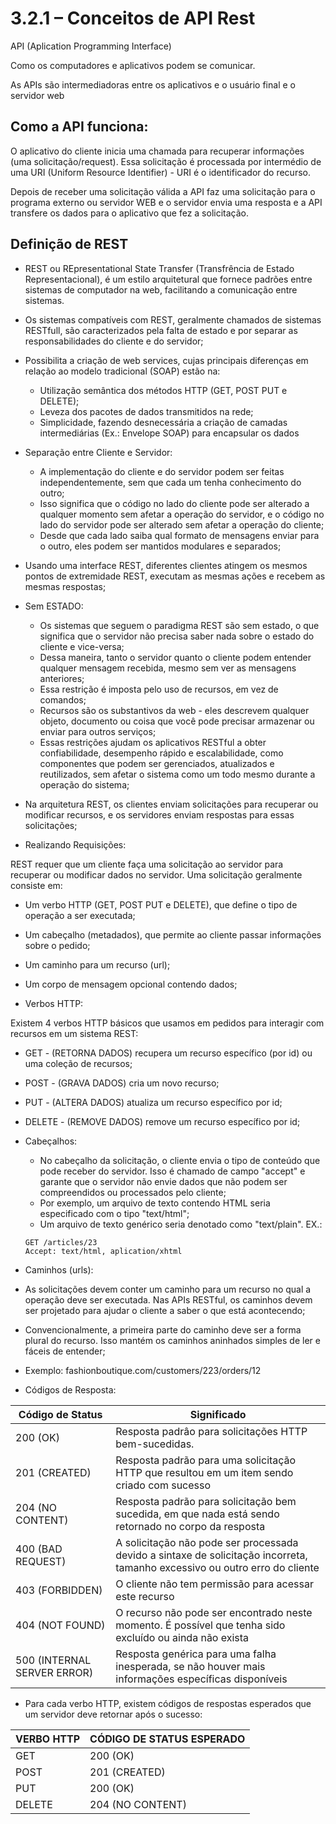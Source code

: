 # 3.2.1 – Conceitos de API Rest

API (Aplication Programming Interface)

Como os computadores e aplicativos podem se comunicar.

As APIs são intermediadoras entre os aplicativos e o usuário final e o servidor web

## Como a API funciona:

O aplicativo do cliente inicia uma chamada para recuperar informações (uma solicitação/request). Essa solicitação é processada por intermédio de uma URI (Uniform Resource Identifier) - URI é o identificador do recurso.

Depois de receber uma solicitação válida a API faz uma solicitação para o programa externo ou servidor WEB e o servidor envia uma resposta e a API transfere os dados para o aplicativo que fez a solicitação.



## Definição de REST

- REST ou REpresentational State Transfer (Transfrência de Estado Representacional), é um estilo arquitetural que fornece padrões entre sistemas de computador na web, facilitando a comunicação entre sistemas.

- Os sistemas compatíveis com REST, geralmente chamados de sistemas RESTfull, são caracterizados pela falta de estado e por separar as responsabilidades do cliente e do servidor;

- Possibilita a criação de web services, cujas principais diferenças em relação ao modelo tradicional (SOAP) estão na:
  - Utilização semântica dos métodos HTTP (GET, POST PUT e DELETE);
  - Leveza dos pacotes de dados transmitidos na rede;
  - Simplicidade, fazendo desnecessária a criação de camadas intermediárias (Ex.: Envelope SOAP) para encapsular os dados

- Separação entre Cliente e Servidor:
  - A implementação do cliente e do servidor podem ser feitas independentemente, sem que cada um tenha conhecimento do outro;
  - Isso significa que o código no lado do cliente pode ser alterado a qualquer momento sem afetar a operação do servidor, e o código no lado do servidor pode ser alterado sem afetar a  operação do cliente;
  - Desde que cada lado saiba qual formato de mensagens enviar para o outro, eles podem ser mantidos modulares e separados;

- Usando uma interface REST, diferentes clientes atingem os mesmos pontos de extremidade REST, executam as mesmas ações e recebem as mesmas respostas;
- Sem ESTADO:
  - Os sistemas que seguem o paradigma REST são sem estado, o que significa que o servidor não precisa saber nada sobre o estado do cliente e vice-versa;
  - Dessa maneira, tanto o servidor quanto o cliente podem entender qualquer mensagem recebida, mesmo sem ver as mensagens anteriores;
  - Essa restrição é imposta pelo uso de recursos, em vez de comandos;
  - Recursos são os substantivos da web - eles descrevem qualquer objeto, documento ou coisa que você pode precisar armazenar ou enviar para outros serviços;
  - Essas restrições ajudam os aplicativos RESTful a obter confiabilidade, desempenho rápido e escalabilidade, como componentes que podem ser gerenciados, atualizados e reutilizados, sem afetar o sistema como um todo mesmo durante a operação do sistema;

- Na arquitetura REST, os clientes enviam solicitações para recuperar ou modificar recursos, e os servidores enviam respostas para essas solicitações;

- Realizando Requisições:

REST requer que um cliente faça uma solicitação ao servidor para recuperar ou modificar dados no servidor. Uma solicitação geralmente consiste em:
  - Um verbo HTTP (GET, POST PUT e DELETE), que define o tipo de operação a ser executada;
  - Um cabeçalho (metadados), que permite ao cliente passar informações sobre o pedido;
  - Um caminho para um recurso (url);
  - Um corpo de mensagem opcional contendo dados;

- Verbos HTTP:

Existem 4 verbos HTTP básicos que usamos em pedidos para interagir com recursos em um sistema REST:
  - GET - (RETORNA DADOS) recupera um recurso específico (por id) ou uma coleção de recursos;
  - POST - (GRAVA DADOS) cria um novo recurso;
  - PUT - (ALTERA DADOS) atualiza um recurso específico por id;
  - DELETE - (REMOVE DADOS) remove um recurso específico por id;
- Cabeçalhos:
  - No cabeçalho da solicitação, o cliente envia o tipo de conteúdo que pode receber do servidor. Isso é chamado de campo "accept" e garante que o servidor não envie dados que não podem ser compreendidos ou processados pelo cliente;
  - Por exemplo, um arquivo de texto contendo HTML seria especificado com o tipo "text/html";
  - Um arquivo de texto genérico seria denotado como "text/plain".
  EX.:
  ```
  GET /articles/23
  Accept: text/html, aplication/xhtml
  ```
- Caminhos (urls):
- As solicitações devem conter um caminho para um recurso no qual a operação deve ser executada. Nas APIs RESTful, os caminhos devem ser projetado para ajudar o cliente a saber o que está acontecendo;
- Convencionalmente, a primeira parte do caminho deve ser a forma plural do recurso. Isso mantém os caminhos aninhados simples de ler e fáceis de entender;
- Exemplo: fashionboutique.com/customers/223/orders/12
  
- Códigos de Resposta:

| Código de Status |  Significado
| ------------ | ------------- |
| 200 (OK) | Resposta padrâo para solicitações HTTP bem-sucedidas. |
| 201 (CREATED) | Resposta padrão para uma solicitação HTTP que resultou em um item sendo criado com sucesso |
| 204 (NO CONTENT) | Resposta padrão para solicitação bem sucedida, em que nada está sendo retornado no corpo da resposta |
| 400 (BAD REQUEST) | A solicitação não pode ser processada devido a sintaxe de solicitação incorreta, tamanho excessivo ou outro erro do cliente |
| 403 (FORBIDDEN) | O cliente não tem permissão para acessar este recurso |
| 404 (NOT FOUND) | O recurso não pode ser encontrado neste momento. É possível que tenha sido excluído ou ainda não exista |
| 500 (INTERNAL SERVER ERROR) | Resposta genérica para uma falha inesperada, se não houver mais informações específicas disponíveis |

- Para cada verbo HTTP, existem códigos de respostas esperados que um servidor deve retornar após o sucesso:

| VERBO HTTP | CÓDIGO DE STATUS ESPERADO |
| --- | --- |
| GET | 200 (OK) |
| POST | 201 (CREATED) |
| PUT | 200 (OK) |
| DELETE | 204 (NO CONTENT) |


